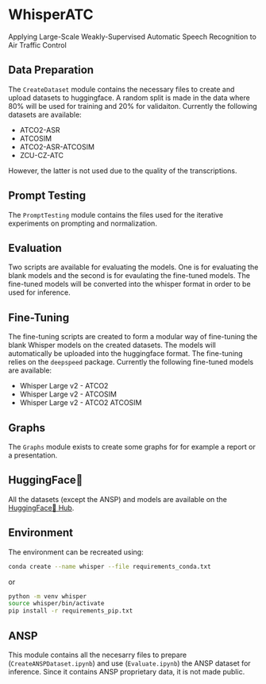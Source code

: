 # WhisperATC

Applying Large-Scale Weakly-Supervised Automatic Speech Recognition to Air Traffic Control

## Data Preparation

The ```CreateDataset``` module contains the necessary files to create and upload datasets to huggingface. A random split is made in the data where 80% will be used for training and 20% for validaiton. Currently the following datasets are available:

- ATCO2-ASR
- ATCOSIM
- ATCO2-ASR-ATCOSIM
- ZCU-CZ-ATC

However, the latter is not used due to the quality of the transcriptions.

## Prompt Testing

The ```PromptTesting``` module contains the files used for the iterative experiments on prompting and normalization.

## Evaluation

Two scripts are available for evaluating the models. One is for evaluating the blank models and the second is for evaulating the fine-tuned models. The fine-tuned models will be converted into the whisper format in order to be used for inference.

## Fine-Tuning

The fine-tuning scripts are created to form a modular way of fine-tuning the blank Whisper models on the created datasets. The models will automatically be uploaded into the huggingface format. The fine-tuning relies on the ```deepspeed``` package. Currently the following fine-tuned models are available:

- Whisper Large v2 - ATCO2
- Whisper Large v2 - ATCOSIM
- Whisper Large v2 - ATCO2 ATCOSIM

## Graphs

The ```Graphs``` module exists to create some graphs for for example a report or a presentation.

## HuggingFace🤗

All the datasets (except the ANSP) and models are available on the [HuggingFace🤗 Hub](https://huggingface.co/jlvdoorn).

## Environment

The environment can be recreated using:

```bash
conda create --name whisper --file requirements_conda.txt
```

or

```bash
python -m venv whisper
source whisper/bin/activate
pip install -r requirements_pip.txt
```

## ANSP

This module contains all the necesarry files to prepare (```CreateANSPDataset.ipynb```) and use (```Evaluate.ipynb```) the ANSP dataset for inference. Since it contains ANSP proprietary data, it is not made public.
